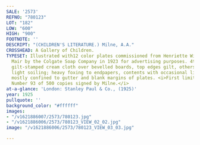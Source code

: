 ```yaml
---
SALE: '2573'
REFNO: "780123"
LOT: "182"
LOW: "600"
HIGH: "900"
FOOTNOTE: ''
DESCRIPT: "(CHILDREN'S LITERATURE.) Milne, A.A."
CROSSHEAD: A Gallery of Children.
TYPESET: Illustrated with12 color plates commissioned from Henriette Willebeek la
  Mair by the Colgate Soap Company in 1923 for advertising purposes. 4to, publisher's
  gilt-stamped cream cloth over bevelled boards, top edges gilt, others uncut, scattered,
  light soiling; heavy foxing to endpapers, contents with occasional light foxing
  mostly confined to gutter and blank margins of plates. <i>First limited edition.
  Number 93 of 500 copies signed by Milne.</i>
at-a-glance: 'London: Stanley Paul & Co., (1925)'
year: 1925
pullquote: ''
background_color: "#ffffff"
images:
- "/v1621886007/2573/780123.jpg"
- "/v1621886006/2573/780123_VIEW_02_02.jpg"
image: "/v1621886006/2573/780123_VIEW_03_03.jpg"

---
```

